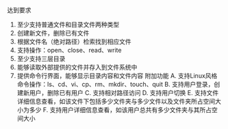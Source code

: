 达到要求
1.	至少支持普通文件和目录文件两种类型
2.	创建新文件，删除已有文件
3.	根据文件名（绝对路径）检索找到相应文件
4.	支持操作：open、close、read、write
5.	至少支持三层目录
6.	能够读取外部提供的文件并存入到文件系统中
7.	提供命令行界面，能够显示目录内容和文件内容
附加功能
A.	支持Linux风格命令操作：ls、cd、vi、cp、rm、mkdir、touch、quit
B.	支持用户登录，创建新用户，删除已有用户
C.	支持相对路径访问
D.	支持用户切换
E.	支持文件详细信息查看，如该文件下包括多少文件夹与多少文件以及文件夹所占空间大小为多少
F.	支持用户详细信息查看，如该用户总共有多少文件夹与其所占空间大小

